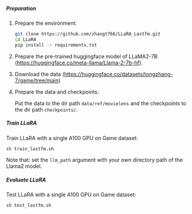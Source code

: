 
##### Preparation

1. Prepare the environment: 

   ```sh
   git clone https://github.com/zhangt766/LLaRA_Lastfm.git
   cd LLaRA
   pip install -r requirements.txt
   ```

2. Prepare the pre-trained huggingface model of LLaMA2-7B (https://huggingface.co/meta-llama/Llama-2-7b-hf).

3. Download the data (https://huggingface.co/datasets/tongzhang-7/game/tree/main)

4. Prepare the data and checkpoints:

   Put the data to the dir path `data/ref/movielens` and the checkpoints to the dir path `checkpoints/`.

##### Train LLaRA

Train LLaRA with a single A100 GPU on Game dataset:

```sh
sh train_lastfm.sh
```

Note that: set the `llm_path` argument with your own directory path of the Llama2 model.

##### Evaluate LLaRA


Test LLaRA with a single A100 GPU on Game dataset:

```sh
sh test_lastfm.sh
```
